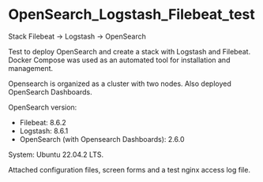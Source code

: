 # OpenSearch_Logstash_Filebeat_test
Stack Filebeat -> Logstash -> OpenSearch

Test to deploy OpenSearch and create a stack with Logstash and Filebeat. Docker Compose was used as an automated tool for installation and management.

Opensearch is organized as a cluster with two nodes. Also deployed OpenSearch Dashboards.

OpenSearch version: 
- Filebeat: 8.6.2
- Logstash: 8.6.1
- OpenSearch (with Opensearch Dashboards): 2.6.0

System: Ubuntu 22.04.2 LTS.

Attached configuration files, screen forms and a test nginx access log file.
